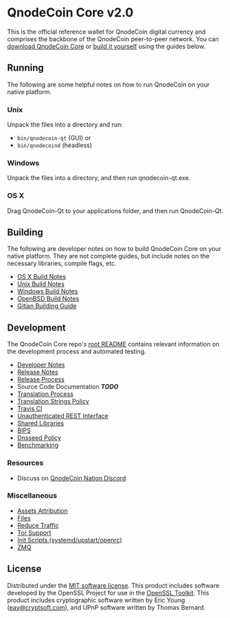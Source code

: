 QnodeCoin Core v2.0
=====================

This is the official reference wallet for QnodeCoin digital currency and comprises the backbone of the QnodeCoin peer-to-peer network. You can [download QnodeCoin Core](https://qngnode.cc/#wallets/) or [build it yourself](#building) using the guides below.

Running
---------------------
The following are some helpful notes on how to run QnodeCoin on your native platform.

### Unix

Unpack the files into a directory and run:

- `bin/qnodecoin-qt` (GUI) or
- `bin/qnodecoind` (headless)

### Windows

Unpack the files into a directory, and then run qnodecoin-qt.exe.

### OS X

Drag QnodeCoin-Qt to your applications folder, and then run QnodeCoin-Qt.


Building
---------------------
The following are developer notes on how to build QnodeCoin Core on your native platform. They are not complete guides, but include notes on the necessary libraries, compile flags, etc.

- [OS X Build Notes](build-osx.md)
- [Unix Build Notes](build-unix.md)
- [Windows Build Notes](build-windows.md)
- [OpenBSD Build Notes](build-openbsd.md)
- [Gitian Building Guide](gitian-building.md)

Development
---------------------
The QnodeCoin Core repo's [root README](/README.md) contains relevant information on the development process and automated testing.

- [Developer Notes](developer-notes.md)
- [Release Notes](release-notes.md)
- [Release Process](release-process.md)
- Source Code Documentation ***TODO***
- [Translation Process](translation_process.md)
- [Translation Strings Policy](translation_strings_policy.md)
- [Travis CI](travis-ci.md)
- [Unauthenticated REST Interface](REST-interface.md)
- [Shared Libraries](shared-libraries.md)
- [BIPS](bips.md)
- [Dnsseed Policy](dnsseed-policy.md)
- [Benchmarking](benchmarking.md)

### Resources
* Discuss on [QnodeCoin Nation Discord](http://qnodecoinchat.org)

### Miscellaneous
- [Assets Attribution](assets-attribution.md)
- [Files](files.md)
- [Reduce Traffic](reduce-traffic.md)
- [Tor Support](tor.md)
- [Init Scripts (systemd/upstart/openrc)](init.md)
- [ZMQ](zmq.md)

License
---------------------
Distributed under the [MIT software license](/COPYING).
This product includes software developed by the OpenSSL Project for use in the [OpenSSL Toolkit](https://www.openssl.org/). This product includes
cryptographic software written by Eric Young ([eay@cryptsoft.com](mailto:eay@cryptsoft.com)), and UPnP software written by Thomas Bernard.
